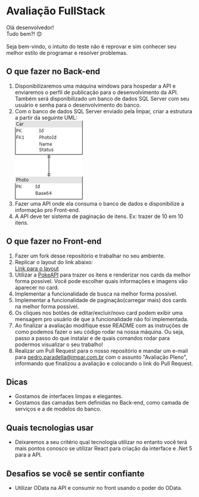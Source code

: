# Avaliação FullStack
Olá desenvolvedor!\
Tudo bem?! 😊\
\
Seja bem-vindo, o intuito do teste não é reprovar e sim conhecer seu melhor estilo de programar e resolver problemas.

## O que fazer no Back-end
1. Disponibilizaremos uma máquina windows para hospedar a API e enviaremos o perfil de publicação para o desenvolvimento da API. Também será disponibilizado um banco de dados SQL Server com seu usuário e senha para o desenvolvimento do banco.
2. Com o banco de dados SQL Server enviado pela Ímpar, criar a estrutura a partir da seguinte UML:\
![UML](uml.png)
3. Fazer uma API onde ela consuma o banco de dados e disponibilize a informação pro Front-end.
4. A API deve ter sistema de paginação de itens. Ex: trazer de 10 em 10 itens. 
## O que fazer no Front-end
1. Fazer um fork desse repositório e trabalhar no seu ambiente.
2. Replicar o layout do link abaixo:\
[Link para o layout](https://xd.adobe.com/view/c715f110-fbd4-4323-be0c-0e453c1450db-9246)
2. Utilizar a [PokeAPI](https://pokeapi.co/) para trazer os itens e renderizar nos cards da melhor forma possível. Você pode escolher quais informações e imagens vão aparecer no card.
3. Implementar a funcionalidade de busca na melhor forma possível.
4. Implementar a funcionalidade de paginação(carregar mais) dos cards na melhor forma possível.
5. Os cliques nos botões de editar/excluir/novo card podem exibir uma mensagem pro usuário de que a funcionalidade não foi implementada.
6. Ao finalizar a avaliação modifique esse README com as instruções de como podemos fazer o seu código rodar na nossa máquina. Ou seja, passo a passo do que instalar e de quais comandos rodar para podermos visualizar o seu trabalho!
7. Realizar um Pull Request para o nosso repositório e mandar um e-mail para pedro.paradella@impar.com.br com o assunto "Avaliação Pleno", informando que finalizou a avaliação e colocando o link do Pull Request. 

## Dicas
* Gostamos de interfaces limpas e elegantes.
* Gostamos das camadas bem definidas no Back-end, como camada de serviços e a de modelos do banco.

## Quais tecnologias usar
* Deixaremos a seu critério qual tecnologia utilizar no entanto você terá mais pontos conosco se utilizar React para criação da interface e .Net 5 para a API.

## Desafios se você se sentir confiante
* Utilizar OData na API e consumir no front usando o poder do OData.
